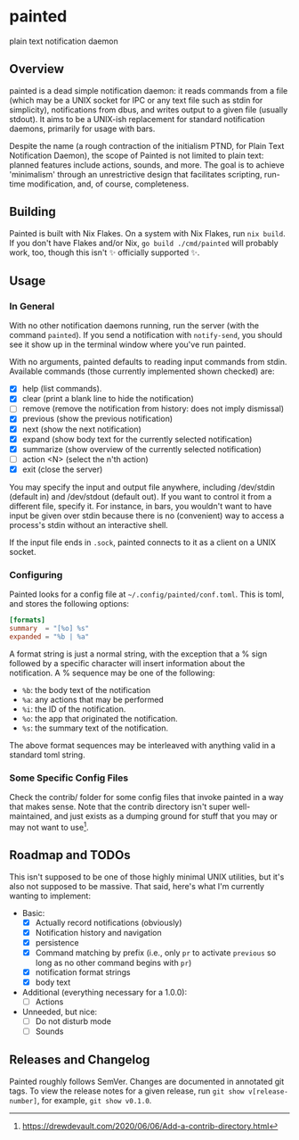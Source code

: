 # painted
plain text notification daemon

## Overview
painted is a dead simple notification daemon: it reads commands from a file
(which may be a UNIX socket for IPC or any text file such as stdin for
simplicity), notifications from dbus, and writes output to a given file (usually
stdout). It aims to be a UNIX-ish replacement for standard notification daemons,
primarily for usage with bars.

Despite the name (a rough contraction of the initialism PTND, for Plain Text
Notification Daemon), the scope of Painted is not limited to plain text: planned
features include actions, sounds, and more. The goal is to achieve 'minimalism'
through an unrestrictive design that facilitates scripting, run-time
modification, and, of course, completeness.

## Building
Painted is built with Nix Flakes. On a system with Nix Flakes, run `nix build`.
If you don't have Flakes and/or Nix, `go build ./cmd/painted` will probably
work, too, though this isn't :sparkles: officially supported :sparkles:.

## Usage

### In General
With no other notification daemons running, run the server (with the command
`painted`). If you send a notification with `notify-send`, you should see it
show up in the terminal window where you've run painted.

With no arguments, painted defaults to reading input commands from stdin.
Available commands (those currently implemented shown checked) are:

- [x] help (list commands).
- [x] clear (print a blank line to hide the notification)
- [ ] remove (remove the notification from history: does not imply dismissal)
- [x] previous (show the previous notification)
- [x] next (show the next notification)
- [x] expand (show body text for the currently selected notification)
- [x] summarize (show overview of the currently selected notification)
- [ ] action \<N> (select the n\'th action)
- [x] exit (close the server)

You may specify the input and output file anywhere, including /dev/stdin
(default in) and /dev/stdout (default out). If you want to control it from a
different file, specify it. For instance, in bars, you wouldn't want to have
input be given over stdin because there is no (convenient) way to access a
process's stdin without an interactive shell.

If the input file ends in `.sock`, painted connects to it as a client on a UNIX
socket.

### Configuring
Painted looks for a config file at `~/.config/painted/conf.toml`. This is toml,
and stores the following options:

```toml
[formats]
summary  = "[%o] %s"
expanded = "%b | %a"
```

A format string is just a normal string, with the exception that a % sign
followed by a specific character will insert information about the notification.
A % sequence may be one of the following:

+ `%b`: the body text of the notification
+ `%a`: any actions that may be performed
+ `%i`: the ID of the notification.
+ `%o`: the app that *o*riginated the notification.
+ `%s`: the summary text of the notification.

The above format sequences may be interleaved with anything valid in a standard
toml string.

### Some Specific Config Files
Check the contrib/ folder for some config files that invoke painted in a way
that makes sense. Note that the contrib directory isn't super well-maintained,
and just exists as a dumping ground for stuff that you may or may not want to
use[^1].

## Roadmap and TODOs
This isn't supposed to be one of those highly minimal UNIX utilities, but it's
also not supposed to be massive. That said, here's what I'm currently wanting to
implement:

- Basic:
  - [x] Actually record notifications (obviously)
  - [x] Notification history and navigation
  - [x] persistence
  - [x] Command matching by prefix (i.e., only `pr` to activate `previous` so
        long as no other command begins with `pr`)
  - [x] notification format strings
  - [x] body text
- Additional (everything necessary for a 1.0.0):
  - [ ] Actions
- Unneeded, but nice:
  - [ ] Do not disturb mode
  - [ ] Sounds

[^1]: https://drewdevault.com/2020/06/06/Add-a-contrib-directory.html

## Releases and Changelog
Painted roughly follows SemVer. Changes are documented in annotated git tags. To
view the release notes for a given release, run `git show v[release-number]`,
for example, `git show v0.1.0`.
